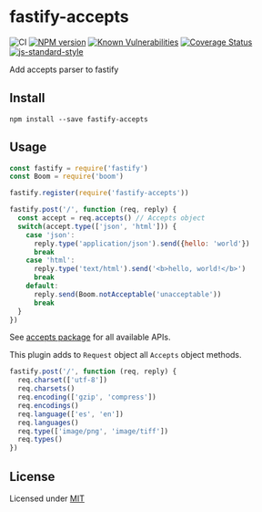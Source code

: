 # fastify-accepts

![CI](https://github.com/fastify/fastify-accepts/workflows/CI/badge.svg)
[![NPM version](https://img.shields.io/npm/v/fastify-accepts.svg?style=flat)](https://www.npmjs.com/package/fastify-accepts)
[![Known Vulnerabilities](https://snyk.io/test/github/fastify/fastify-accepts/badge.svg)](https://snyk.io/test/github/fastify/fastify-accepts)
[![Coverage Status](https://coveralls.io/repos/github/fastify/fastify-accepts/badge.svg?branch=master)](https://coveralls.io/github/fastify/fastify-accepts?branch=master)
[![js-standard-style](https://img.shields.io/badge/code%20style-standard-brightgreen.svg?style=flat)](https://standardjs.com/)

Add accepts parser to fastify

## Install

`npm install --save fastify-accepts`

## Usage

```js
const fastify = require('fastify')
const Boom = require('boom')

fastify.register(require('fastify-accepts'))

fastify.post('/', function (req, reply) {
  const accept = req.accepts() // Accepts object
  switch(accept.type(['json', 'html'])) {
    case 'json':
      reply.type('application/json').send({hello: 'world'})
      break
    case 'html':
      reply.type('text/html').send('<b>hello, world!</b>')
      break
    default:
      reply.send(Boom.notAcceptable('unacceptable'))
      break
  }
})
```

See [accepts package](https://www.npmjs.com/package/accepts) for all available APIs.

This plugin adds to `Request` object all `Accepts` object methods.

```js
fastify.post('/', function (req, reply) {
  req.charset(['utf-8'])
  req.charsets()
  req.encoding(['gzip', 'compress'])
  req.encodings()
  req.language(['es', 'en'])
  req.languages()
  req.type(['image/png', 'image/tiff'])
  req.types()
})
```

## License

Licensed under [MIT](./LICENSE)
